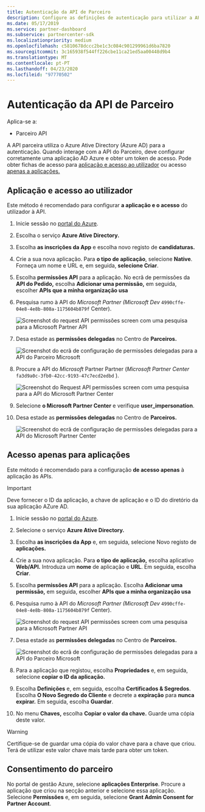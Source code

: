 ```yaml
---
title: Autenticação da API de Parceiro
description: Configure as definições de autenticação para utilizar a API do Parceiro com AZure AD para autenticação.
ms.date: 05/17/2019
ms.service: partner-dashboard
ms.subservice: partnercenter-sdk
ms.localizationpriority: medium
ms.openlocfilehash: c5810678dccc2be1c3c084c901299961d6ba7820
ms.sourcegitcommit: 3c165938f544ff226cbe11ca21ed5aa00448d9b4
ms.translationtype: MT
ms.contentlocale: pt-PT
ms.lasthandoff: 04/23/2020
ms.locfileid: "97770502"
---
```

# <a name="partner-api-authentication"></a>Autenticação da API de Parceiro

Aplica-se a:

- Parceiro API

A API parceira utiliza o Azure Ative Directory (Azure AD) para a autenticação. Quando interage com a API do Parceiro, deve configurar corretamente uma aplicação AD Azure e obter um token de acesso. Pode obter fichas de acesso para [aplicação e acesso ao utilizador](#application-and-user-access) ou acesso [apenas a aplicações.](#application-only-access)

## <a name="application-and-user-access"></a>Aplicação e acesso ao utilizador

Este método é recomendado para configurar **a aplicação e o acesso** do utilizador à API.

1. Inicie sessão no [portal do Azure](https://portal.azure.com/).
2. Escolha o serviço **Azure Ative Directory.**
3. Escolha **as inscrições da App** e escolha novo registo de **candidaturas.**
4. Crie a sua nova aplicação. Para **o tipo de aplicação**, selecione **Native**. Forneça um nome e URL e, em seguida, **selecione Criar**.
5. Escolha **permissões API** para a aplicação. No ecrã de permissões da **API do Pedido,** escolha **Adicionar uma permissão,** em seguida, escolher **APIs que a minha organização usa**
6. Pesquisa rumo à API do *Microsoft Partner* *(Microsoft Dev* `4990cffe-04e8-4e8b-808a-1175604b879f` Center).

    ![Screenshot do request API permissões screen com uma pesquisa para a Microsoft Partner API](../images/SearchGatewayApi.png)

7. Desa estade as **permissões delegadas** no Centro de **Parceiros.**

    ![Screenshot do ecrã de configuração de permissões delegadas para a API do Parceiro Microsoft](../images/SelectUserPermission.png)
    
8. Procure a API do *Microsoft* Partner Partner (*Microsoft Partner Center* `fa3d9a0c-3fb0-42cc-9193-47c7ecd2edbd` ).

    ![Screenshot do Request API permissões screen com uma pesquisa para a API do Microsoft Partner Center](../images/SearchPCApi.png)
    
9. Selecione **o Microsoft Partner Center** e verifique **user_impersonation**.

10. Desa estade as **permissões delegadas** no Centro de **Parceiros.**

    ![Screenshot do ecrã de configuração de permissões delegadas para a API do Microsoft Partner Center](../images/SelectPCUserPermission.png)

## <a name="application-only-access"></a>Acesso apenas para aplicações

Este método é recomendado para a configuração **de acesso apenas** à aplicação às APIs.

> [!IMPORTANT]
> Deve fornecer o ID da aplicação, a chave de aplicação e o ID do diretório da sua aplicação AZure AD.

1. Inicie sessão no [portal do Azure](https://portal.azure.com/).
2. Selecione o serviço **Azure Ative Directory.**
3. Escolha **as inscrições da App** e, em seguida, selecione Novo registo de **aplicações.**
4. Crie a sua nova aplicação. Para **o tipo de aplicação,** escolha aplicativo **Web/API.** Introduza um **nome** de aplicação e **URL**. Em seguida, escolha **Criar**.
5. Escolha **permissões API** para a aplicação. Escolha **Adicionar uma permissão,** em seguida, escolher **APIs que a minha organização usa**
6. Pesquisa rumo à API do *Microsoft Partner* *(Microsoft Dev* `4990cffe-04e8-4e8b-808a-1175604b879f` Center).

    ![Screenshot do request API permissões screen com uma pesquisa para a Microsoft Partner API](../images/SearchGatewayApi.png)

7. Desa estade as **permissões delegadas** no Centro de **Parceiros.**

    ![Screenshot do ecrã de configuração de permissões delegadas para a API do Parceiro Microsoft](../images/SelectUserPermission.png)

8. Para a aplicação que registou, escolha **Propriedades** e, em seguida, selecione **copiar o ID da aplicação.**
9. Escolha **Definições** e, em seguida, escolha **Certificados & Segredos**. Escolha **O Novo Segredo do Cliente** e decrete a **expiração** para **nunca expirar.** Em seguida, escolha **Guardar**.
10. No menu **Chaves,** escolha **Copiar o valor da chave.** Guarde uma cópia deste valor.

> [!WARNING]
> Certifique-se de guardar uma cópia do valor chave para a chave que criou. Terá de utilizar este valor chave mais tarde para obter um token.

## <a name="partner-consent"></a>Consentimento do parceiro

No portal de gestão Azure, selecione **aplicações Enterprise**. Procure a aplicação que criou na secção anterior e selecione essa aplicação. Selecione **Permissões** e, em seguida, selecione **Grant Admin Consent for Partner Account**.
